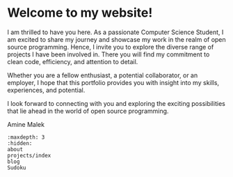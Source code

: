 # Welcome to my website!

I am thrilled to have you here. 
As a passionate Computer Science Student, I am excited to share my journey and showcase my work in the realm of open source programming. Hence, I invite you to explore the diverse range of projects I have been involved in. There you will find my commitment to clean code, efficiency, and attention to detail.

Whether you are a fellow enthusiast, a potential collaborator, or an employer, I hope that this portfolio provides you with insight into my skills, experiences, and potential.

I look forward to connecting with you and exploring the exciting possibilities that lie ahead in the world of open source programming.

Amine Malek

```{toctree}
:maxdepth: 3
:hidden:
about
projects/index
blog
Sudoku
```
